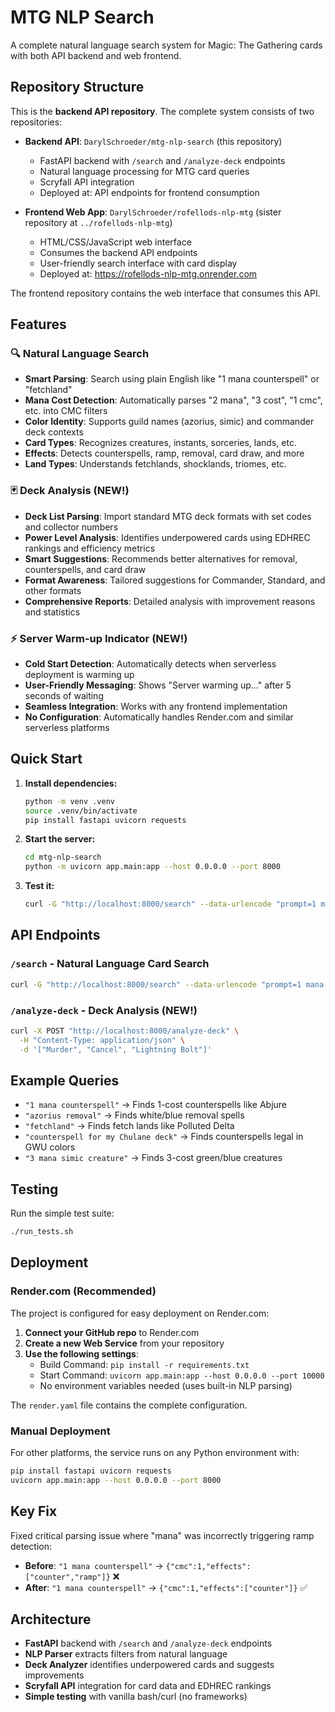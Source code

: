 # MTG NLP Search

A complete natural language search system for Magic: The Gathering cards with both API backend and web frontend.

## Repository Structure

This is the **backend API repository**. The complete system consists of two repositories:

- **Backend API**: `DarylSchroeder/mtg-nlp-search` (this repository)
  - FastAPI backend with `/search` and `/analyze-deck` endpoints
  - Natural language processing for MTG card queries
  - Scryfall API integration
  - Deployed at: API endpoints for frontend consumption

- **Frontend Web App**: `DarylSchroeder/rofellods-nlp-mtg` (sister repository at `../rofellods-nlp-mtg`)
  - HTML/CSS/JavaScript web interface
  - Consumes the backend API endpoints
  - User-friendly search interface with card display
  - Deployed at: https://rofellods-nlp-mtg.onrender.com

The frontend repository contains the web interface that consumes this API.

## Features

### 🔍 **Natural Language Search**
- **Smart Parsing**: Search using plain English like "1 mana counterspell" or "fetchland"
- **Mana Cost Detection**: Automatically parses "2 mana", "3 cost", "1 cmc", etc. into CMC filters
- **Color Identity**: Supports guild names (azorius, simic) and commander deck contexts
- **Card Types**: Recognizes creatures, instants, sorceries, lands, etc.
- **Effects**: Detects counterspells, ramp, removal, card draw, and more
- **Land Types**: Understands fetchlands, shocklands, triomes, etc.

### 🃏 **Deck Analysis** (NEW!)
- **Deck List Parsing**: Import standard MTG deck formats with set codes and collector numbers
- **Power Level Analysis**: Identifies underpowered cards using EDHREC rankings and efficiency metrics
- **Smart Suggestions**: Recommends better alternatives for removal, counterspells, and card draw
- **Format Awareness**: Tailored suggestions for Commander, Standard, and other formats
- **Comprehensive Reports**: Detailed analysis with improvement reasons and statistics

### ⚡ **Server Warm-up Indicator** (NEW!)
- **Cold Start Detection**: Automatically detects when serverless deployment is warming up
- **User-Friendly Messaging**: Shows "Server warming up..." after 5 seconds of waiting
- **Seamless Integration**: Works with any frontend implementation
- **No Configuration**: Automatically handles Render.com and similar serverless platforms

## Quick Start

1. **Install dependencies:**
   ```bash
   python -m venv .venv
   source .venv/bin/activate
   pip install fastapi uvicorn requests
   ```

2. **Start the server:**
   ```bash
   cd mtg-nlp-search
   python -m uvicorn app.main:app --host 0.0.0.0 --port 8000
   ```

3. **Test it:**
   ```bash
   curl -G "http://localhost:8000/search" --data-urlencode "prompt=1 mana counterspell"
   ```

## API Endpoints

### `/search` - Natural Language Card Search
```bash
curl -G "http://localhost:8000/search" --data-urlencode "prompt=1 mana counterspell"
```

### `/analyze-deck` - Deck Analysis (NEW!)
```bash
curl -X POST "http://localhost:8000/analyze-deck" \
  -H "Content-Type: application/json" \
  -d '["Murder", "Cancel", "Lightning Bolt"]'
```

## Example Queries

- `"1 mana counterspell"` → Finds 1-cost counterspells like Abjure
- `"azorius removal"` → Finds white/blue removal spells  
- `"fetchland"` → Finds fetch lands like Polluted Delta
- `"counterspell for my Chulane deck"` → Finds counterspells legal in GWU colors
- `"3 mana simic creature"` → Finds 3-cost green/blue creatures

## Testing

Run the simple test suite:

```bash
./run_tests.sh
```

## Deployment

### Render.com (Recommended)

The project is configured for easy deployment on Render.com:

1. **Connect your GitHub repo** to Render.com
2. **Create a new Web Service** from your repository
3. **Use the following settings**:
   - Build Command: `pip install -r requirements.txt`
   - Start Command: `uvicorn app.main:app --host 0.0.0.0 --port 10000`
   - No environment variables needed (uses built-in NLP parsing)

The `render.yaml` file contains the complete configuration.

### Manual Deployment

For other platforms, the service runs on any Python environment with:
```bash
pip install fastapi uvicorn requests
uvicorn app.main:app --host 0.0.0.0 --port 8000
```

## Key Fix

Fixed critical parsing issue where "mana" was incorrectly triggering ramp detection:
- **Before**: `"1 mana counterspell"` → `{"cmc":1,"effects":["counter","ramp"]}` ❌
- **After**: `"1 mana counterspell"` → `{"cmc":1,"effects":["counter"]}` ✅

## Architecture

- **FastAPI** backend with `/search` and `/analyze-deck` endpoints
- **NLP Parser** extracts filters from natural language
- **Deck Analyzer** identifies underpowered cards and suggests improvements
- **Scryfall API** integration for card data and EDHREC rankings
- **Simple testing** with vanilla bash/curl (no frameworks)
